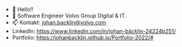 - 👋 Hello!!
- 🌱 Software Engineer Volvo Group Digital & IT.
- 📫 Kontakt: johan.backlin@volvo.com
- LinkedIn: https://www.linkedin.com/in/johan-bäcklin-24224b251/
- Portfolio: https://johanbacklin.github.io/Portfolio-2022/#


